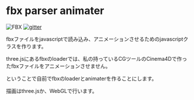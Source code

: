 # fbx parser animater

<img src="http://continue-jump.com/upload_image/20170916-173228289b6c6f.png" alt="FBX" title="FBX">
<a href="https://gitter.im/FBX-Parser-Animater/Lobby?source=orgpage">
<img src="http://continue-jump.com/gitter.pn" alt="gitter" title="gitter">
</a>

fbxファイルをjavascriptで読み込み、アニメーションさせるためのjavascriptクラスを作ります。

three.jsにあるfbxのloaderでは、私の持っているCGツールのCinema4Dで作ったfbxファイルをアニメーションさせません。

ということで自前でfbxのloaderとanimaterを作ることにします。

描画はthree.jsか、WebGLで行います。